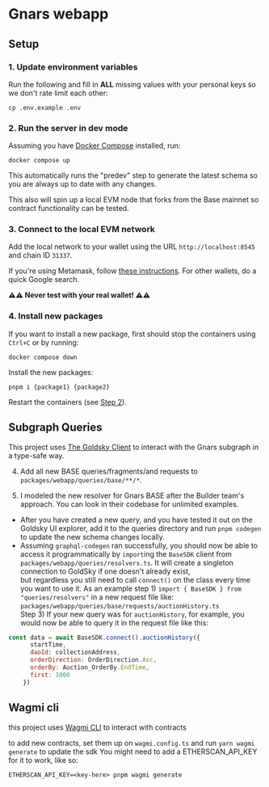 # Gnars webapp

## Setup
### 1. Update environment variables

Run the following and fill in **ALL** missing values with your personal keys so we don't rate limit each other:

```
cp .env.example .env
```  

### 2. Run the server in dev mode
Assuming you have [Docker Compose](https://docs.docker.com/compose/install/) installed, run:
```
docker compose up
```

This automatically runs the "predev" step to generate the latest schema so you are always up to date with any changes.

This also will spin up a local EVM node that forks from the Base mainnet so contract functionality can be tested.

### 3. Connect to the local EVM network
Add the local network to your wallet using the URL `http://localhost:8545` and chain ID `31337`.

If you're using Metamask, follow [these instructions](https://support.metamask.io/networks-and-sidechains/managing-networks/how-to-add-a-custom-network-rpc/). For other wallets, do a quick Google search.

**⚠️⚠️ Never test with your real wallet! ⚠️⚠️**

### 4. Install new packages
If you want to install a new package, first should stop the containers using `Ctrl+C` or by running:
```
docker compose down
```

Install the new packages:
```
pnpm i {package1} {package2}
```

Restart the containers (see [Step 2](#2-run-the-server-in-dev-mode)).

## Subgraph Queries

This project uses [The Goldsky Client](https://api.goldsky.com/api/public/project_clz4ukquribdy010b1fgua9nm/subgraphs/gnars-base/latest/gn) to interact with the Gnars subgraph in a type-safe way.

4. Add all new BASE queries/fragments/and requests to `packages/webapp/queries/base/**/*`.

5. I modeled the new resolver for Gnars BASE after the Builder team's approach. You can look in their codebase for unlimited examples.  
- After you have created a new query, and you have tested it out on the Goldsky UI explorer, add it to the queries directory and run `pnpm codegen` to update the new schema changes locally.
- Assuming `graphql-codegen` ran successfully, you should now be able to access it programmatically by `import`ing the `BaseSDK` client from `packages/webapp/queries/resolvers.ts`. It will create a singleton connection to GoldSky if one doesn't already exist,  
    but regardless you still need to call `connect()` on the class every time you want to use it. As an example step 1) `import { BaseSDK } from "queries/resolvers"` in a new request file like: `packages/webapp/queries/base/requests/auctionHistory.ts`  
    Step 3) If your new query was for `auctionHistory`, for example, you would now be able to query it in the request file like this:  

```js
const data = await BaseSDK.connect().auctionHistory({
      startTime,
      daoId: collectionAddress,
      orderDirection: OrderDirection.Asc,
      orderBy: Auction_OrderBy.EndTime,
      first: 1000
    })
```  

## Wagmi cli

this project uses [Wagmi CLI](https://wagmi.sh/cli/getting-started) to interact with contracts

to add new contracts, set them up on `wagmi.config.ts` and run `yarn wagmi generate` to update the sdk
You might need to add a ETHERSCAN_API_KEY for it to work, like so:
```
ETHERSCAN_API_KEY=<key-here> pnpm wagmi generate
```
